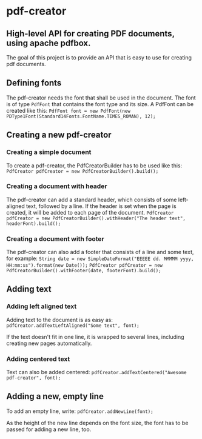 # pdf-creator
## High-level API for creating PDF documents, using apache pdfbox.

The goal of this project is to provide an API that is easy to use for creating pdf documents.

## Defining fonts
The pdf-creator needs the font that shall be used in the document. The font is of type `PdfFont` that contains the font type and its size.
A PdfFont can be created like this:
`PdfFont font = new PdfFont(new PDType1Font(Standard14Fonts.FontName.TIMES_ROMAN), 12);`

## Creating a new pdf-creator
### Creating a simple document
To create a pdf-creator, the PdfCreatorBuilder has to be used like this:
`PdfCreator pdfCreator = new PdfCreatorBuilder().build();`

### Creating a document with header
The pdf-creator can add a standard header, which consists of some left-aligned text, followed by a line.
If the header is set when the page is created, it will be added to each page of the document.
`PdfCreator pdfCreator = new PdfCreatorBuilder().withHeader("The header text", headerFont).build();`

### Creating a document with footer
The pdf-creator can also add a footer that consists of a line and some text, for example:
`String date = new SimpleDateFormat("EEEEE dd. MMMMM yyyy, HH:mm:ss").format(new Date());`
`PdfCreator pdfCreator = new PdfCreatorBuilder().withFooter(date, footerFont).build();`

## Adding text
### Adding left aligned text
Adding text to the document is as easy as:
`pdfCreator.addTextLeftAligned("Some text", font);`

If the text doesn't fit in one line, it is wrapped to several lines, including creating new pages automatically.

### Adding centered text
Text can also be added centered:
`pdfCreator.addTextCentered("Awesome pdf-creator", font);`

## Adding a new, empty line
To add an empty line, write:
`pdfCreator.addNewLine(font);`

As the height of the new line depends on the font size, the font has to be passed for adding a new line, too.


